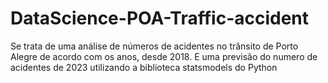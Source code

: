 # DataScience-POA-Traffic-accident
Se trata de uma análise de números de acidentes no trânsito de Porto Alegre de acordo com os anos, desde 2018. E uma previsão do numero de acidentes de 2023 utilizando a biblioteca statsmodels do Python
